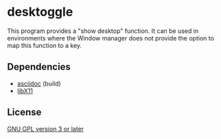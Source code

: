 desktoggle
==========
This program provides a "show desktop" function.
It can be used in environments where the Window manager does not provide the
option to map this function to a key.

Dependencies
------------
- [asciidoc][1] (build)
- [libX11][2]

License
-------
[GNU GPL version 3 or later][3]


[1]: http://www.methods.co.nz/asciidoc/
[2]: http://xorg.freedesktop.org/
[3]: http://gnu.org/licenses/gpl.html
